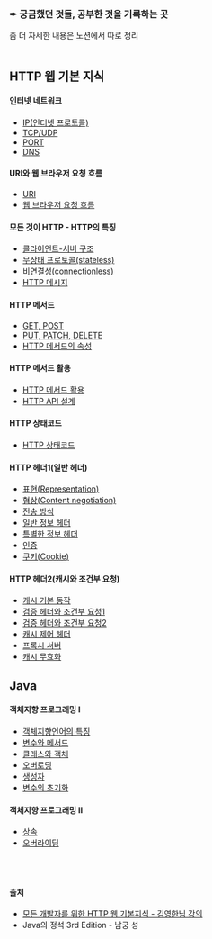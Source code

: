 
### ✒ 궁금했던 것들, 공부한 것을 기록하는 곳
좀 더 자세한 내용은 노션에서 따로 정리 
<br/>
<br/>

## HTTP 웹 기본 지식
#### 인터넷 네트워크 
* [IP(인터넷 프로토콜)](https://github.com/k9want/TIL/blob/main/HTTP%20%EC%9B%B9%20%EA%B8%B0%EB%B3%B8%20%EC%A7%80%EC%8B%9D/%EC%9D%B8%ED%84%B0%EB%84%B7%20%EB%84%A4%ED%8A%B8%EC%9B%8C%ED%81%AC/IP.md)
* [TCP/UDP](https://github.com/k9want/TIL/blob/main/HTTP%20%EC%9B%B9%20%EA%B8%B0%EB%B3%B8%20%EC%A7%80%EC%8B%9D/%EC%9D%B8%ED%84%B0%EB%84%B7%20%EB%84%A4%ED%8A%B8%EC%9B%8C%ED%81%AC/TCP_UDP.md)
* [PORT](https://github.com/k9want/TIL/blob/main/HTTP%20%EC%9B%B9%20%EA%B8%B0%EB%B3%B8%20%EC%A7%80%EC%8B%9D/%EC%9D%B8%ED%84%B0%EB%84%B7%20%EB%84%A4%ED%8A%B8%EC%9B%8C%ED%81%AC/PORT.md)
* [DNS](https://github.com/k9want/TIL/blob/main/HTTP%20%EC%9B%B9%20%EA%B8%B0%EB%B3%B8%20%EC%A7%80%EC%8B%9D/%EC%9D%B8%ED%84%B0%EB%84%B7%20%EB%84%A4%ED%8A%B8%EC%9B%8C%ED%81%AC/DNS.md)

#### URI와 웹 브라우저 요청 흐름
* [URI](https://github.com/k9want/TIL/blob/main/HTTP%20%EC%9B%B9%20%EA%B8%B0%EB%B3%B8%20%EC%A7%80%EC%8B%9D/URI%EC%99%80%20%EC%9B%B9%20%EB%B8%8C%EB%9D%BC%EC%9A%B0%EC%A0%80%20%EC%9A%94%EC%B2%AD%20%ED%9D%90%EB%A6%84/URI.md)
* [웹 브라우저 요청 흐름](https://github.com/k9want/TIL/blob/main/HTTP%20%EC%9B%B9%20%EA%B8%B0%EB%B3%B8%20%EC%A7%80%EC%8B%9D/URI%EC%99%80%20%EC%9B%B9%20%EB%B8%8C%EB%9D%BC%EC%9A%B0%EC%A0%80%20%EC%9A%94%EC%B2%AD%20%ED%9D%90%EB%A6%84/%EC%9B%B9%20%EB%B8%8C%EB%9D%BC%EC%9A%B0%EC%A0%80%20%EC%9A%94%EC%B2%AD%20%ED%9D%90%EB%A6%84.md)

#### 모든 것이 HTTP - HTTP의 특징 
* [클라이언트-서버 구조](https://github.com/k9want/TIL/blob/main/HTTP%20%EC%9B%B9%20%EA%B8%B0%EB%B3%B8%20%EC%A7%80%EC%8B%9D/%EB%AA%A8%EB%93%A0%20%EA%B2%83%EC%9D%B4%20HTTP/%ED%81%B4%EB%9D%BC%EC%9D%B4%EC%96%B8%ED%8A%B8%20%EC%84%9C%EB%B2%84%20%EA%B5%AC%EC%A1%B0.md)
* [무상태 프로토콜(stateless)](https://github.com/k9want/TIL/blob/main/HTTP%20%EC%9B%B9%20%EA%B8%B0%EB%B3%B8%20%EC%A7%80%EC%8B%9D/%EB%AA%A8%EB%93%A0%20%EA%B2%83%EC%9D%B4%20HTTP/%EB%AC%B4%EC%83%81%ED%83%9C(Stateless)%20%ED%94%84%EB%A1%9C%ED%86%A0%EC%BD%9C.md)
* [비연결성(connectionless)](https://github.com/k9want/TIL/blob/main/HTTP%20%EC%9B%B9%20%EA%B8%B0%EB%B3%B8%20%EC%A7%80%EC%8B%9D/%EB%AA%A8%EB%93%A0%20%EA%B2%83%EC%9D%B4%20HTTP/%EB%B9%84%EC%97%B0%EA%B2%B0%EC%84%B1(connectionless).md)
* [HTTP 메시지](https://github.com/k9want/TIL/blob/main/HTTP%20%EC%9B%B9%20%EA%B8%B0%EB%B3%B8%20%EC%A7%80%EC%8B%9D/%EB%AA%A8%EB%93%A0%20%EA%B2%83%EC%9D%B4%20HTTP/HTTP%EB%A9%94%EC%8B%9C%EC%A7%80.md)

#### HTTP 메서드
* [GET, POST](https://github.com/k9want/TIL/blob/main/HTTP%20%EC%9B%B9%20%EA%B8%B0%EB%B3%B8%20%EC%A7%80%EC%8B%9D/HTTP%20%EB%A9%94%EC%84%9C%EB%93%9C/HTTP%EB%A9%94%EC%84%9C%EB%93%9C-GET%2CPOST.md)
* [PUT, PATCH, DELETE](https://github.com/k9want/TIL/blob/main/HTTP%20%EC%9B%B9%20%EA%B8%B0%EB%B3%B8%20%EC%A7%80%EC%8B%9D/HTTP%20%EB%A9%94%EC%84%9C%EB%93%9C/HTTP%EB%A9%94%EC%84%9C%EB%93%9C-PUT%2CPATCH%2CDELETE.md)
* [HTTP 메서드의 속성](https://github.com/k9want/TIL/blob/main/HTTP%20%EC%9B%B9%20%EA%B8%B0%EB%B3%B8%20%EC%A7%80%EC%8B%9D/HTTP%20%EB%A9%94%EC%84%9C%EB%93%9C/HTTP%EB%A9%94%EC%84%9C%EB%93%9C%EC%86%8D%EC%84%B1.md)

#### HTTP 메서드 활용
* [HTTP 메서드 활용](https://github.com/k9want/TIL/blob/main/HTTP%20%EC%9B%B9%20%EA%B8%B0%EB%B3%B8%20%EC%A7%80%EC%8B%9D/HTTP%20%EB%A9%94%EC%84%9C%EB%93%9C%20%ED%99%9C%EC%9A%A9/HTTP%20%EB%A9%94%EC%84%9C%EB%93%9C%20%ED%99%9C%EC%9A%A9.md)
* [HTTP API 설계](https://github.com/k9want/TIL/blob/main/HTTP%20%EC%9B%B9%20%EA%B8%B0%EB%B3%B8%20%EC%A7%80%EC%8B%9D/HTTP%20%EB%A9%94%EC%84%9C%EB%93%9C%20%ED%99%9C%EC%9A%A9/HTTP%20API%20%EC%84%A4%EA%B3%84.md)

#### HTTP 상태코드 
* [HTTP 상태코드](https://github.com/k9want/TIL/blob/main/HTTP%20%EC%9B%B9%20%EA%B8%B0%EB%B3%B8%20%EC%A7%80%EC%8B%9D/HTTP%20%EC%83%81%ED%83%9C%EC%BD%94%EB%93%9C/HTTP%20%EC%83%81%ED%83%9C%EC%BD%94%EB%93%9C.md)

#### HTTP 헤더1(일반 헤더)
* [표현(Representation)](https://github.com/k9want/TIL/blob/main/HTTP%20%EC%9B%B9%20%EA%B8%B0%EB%B3%B8%20%EC%A7%80%EC%8B%9D/HTTP-Header(1)/Representation(%ED%91%9C%ED%98%84).md)
* [협상(Content negotiation)](https://github.com/k9want/TIL/blob/main/HTTP%20%EC%9B%B9%20%EA%B8%B0%EB%B3%B8%20%EC%A7%80%EC%8B%9D/HTTP-Header(1)/Content%20negotiation.md)
* [전송 방식](https://github.com/k9want/TIL/blob/main/HTTP%20%EC%9B%B9%20%EA%B8%B0%EB%B3%B8%20%EC%A7%80%EC%8B%9D/HTTP-Header(1)/%EC%A0%84%EC%86%A1%20%EB%B0%A9%EC%8B%9D.md)
* [일반 정보 헤더](https://github.com/k9want/TIL/blob/main/HTTP%20%EC%9B%B9%20%EA%B8%B0%EB%B3%B8%20%EC%A7%80%EC%8B%9D/HTTP-Header(1)/%EC%9D%BC%EB%B0%98%20%EC%A0%95%EB%B3%B4%20%ED%97%A4%EB%8D%94.md)
* [특별한 정보 헤더](https://github.com/k9want/TIL/blob/main/HTTP%20%EC%9B%B9%20%EA%B8%B0%EB%B3%B8%20%EC%A7%80%EC%8B%9D/HTTP-Header(1)/%ED%8A%B9%EB%B3%84%ED%95%9C%20%EC%A0%95%EB%B3%B4%20%ED%97%A4%EB%8D%94.md)
* [인증](https://github.com/k9want/TIL/blob/main/HTTP%20%EC%9B%B9%20%EA%B8%B0%EB%B3%B8%20%EC%A7%80%EC%8B%9D/HTTP-Header(1)/%EC%9D%B8%EC%A6%9D.md)
* [쿠키(Cookie)](https://github.com/k9want/TIL/blob/main/HTTP%20%EC%9B%B9%20%EA%B8%B0%EB%B3%B8%20%EC%A7%80%EC%8B%9D/HTTP-Header(1)/%EC%BF%A0%ED%82%A4.md)

#### HTTP 헤더2(캐시와 조건부 요청)
* [캐시 기본 동작](https://github.com/k9want/TIL/blob/main/HTTP%20%EC%9B%B9%20%EA%B8%B0%EB%B3%B8%20%EC%A7%80%EC%8B%9D/HTTP%20Header(2)/%EC%BA%90%EC%8B%9C%20%EA%B8%B0%EB%B3%B8%20%EB%8F%99%EC%9E%91.md)
* [검증 헤더와 조건부 요청1](https://github.com/k9want/TIL/blob/main/HTTP%20%EC%9B%B9%20%EA%B8%B0%EB%B3%B8%20%EC%A7%80%EC%8B%9D/HTTP%20Header(2)/%EA%B2%80%EC%A6%9D%20%ED%97%A4%EB%8D%94%EC%99%80%20%EC%A1%B0%EA%B1%B4%EB%B6%80%20%EC%9A%94%EC%B2%AD1.md)
* [검증 헤더와 조건부 요청2](https://github.com/k9want/TIL/blob/main/HTTP%20%EC%9B%B9%20%EA%B8%B0%EB%B3%B8%20%EC%A7%80%EC%8B%9D/HTTP%20Header(2)/%EA%B2%80%EC%A6%9D%20%ED%97%A4%EB%8D%94%EC%99%80%20%EC%A1%B0%EA%B1%B4%EB%B6%80%20%EC%9A%94%EC%B2%AD2.md)
* [캐시 제어 헤더](https://github.com/k9want/TIL/blob/main/HTTP%20%EC%9B%B9%20%EA%B8%B0%EB%B3%B8%20%EC%A7%80%EC%8B%9D/HTTP%20Header(2)/%EC%BA%90%EC%8B%9C%EC%99%80%20%EC%A1%B0%EA%B1%B4%EB%B6%80%20%EC%9A%94%EC%B2%AD%20%ED%97%A4%EB%8D%94.md)
* [프록시 서버](https://github.com/k9want/TIL/blob/main/HTTP%20%EC%9B%B9%20%EA%B8%B0%EB%B3%B8%20%EC%A7%80%EC%8B%9D/HTTP%20Header(2)/%ED%94%84%EB%A1%9D%EC%8B%9C%20%EC%BA%90%EC%8B%9C.md)
* [캐시 무효화](https://github.com/k9want/TIL/blob/main/HTTP%20%EC%9B%B9%20%EA%B8%B0%EB%B3%B8%20%EC%A7%80%EC%8B%9D/HTTP%20Header(2)/%EC%BA%90%EC%8B%9C%20%EB%AC%B4%ED%9A%A8%ED%99%94.md)


## Java
#### 객체지향 프로그래밍 I 
* [객체지향언어의 특징](https://github.com/k9want/TIL/blob/main/%EC%9E%90%EB%B0%94%20%EB%AC%B8%EB%B2%95/%EA%B0%9D%EC%B2%B4%EC%A7%80%ED%96%A5%ED%94%84%EB%A1%9C%EA%B7%B8%EB%9E%98%EB%B0%8DI/%EA%B0%9D%EC%B2%B4%EC%A7%80%ED%96%A5%EC%96%B8%EC%96%B4%ED%8A%B9%EC%A7%95.md)
* [변수와 메서드](https://github.com/k9want/TIL/blob/main/%EC%9E%90%EB%B0%94%20%EB%AC%B8%EB%B2%95/%EA%B0%9D%EC%B2%B4%EC%A7%80%ED%96%A5%ED%94%84%EB%A1%9C%EA%B7%B8%EB%9E%98%EB%B0%8DI/%EB%B3%80%EC%88%98%EC%99%80%EB%A9%94%EC%84%9C%EB%93%9C.md)
* [클래스와 객체](https://github.com/k9want/TIL/blob/main/%EC%9E%90%EB%B0%94%20%EB%AC%B8%EB%B2%95/%EA%B0%9D%EC%B2%B4%EC%A7%80%ED%96%A5%ED%94%84%EB%A1%9C%EA%B7%B8%EB%9E%98%EB%B0%8DI/%ED%81%B4%EB%9E%98%EC%8A%A4%EC%99%80%EA%B0%9D%EC%B2%B4.md)
* [오버로딩](https://github.com/k9want/TIL/blob/main/%EC%9E%90%EB%B0%94%20%EB%AC%B8%EB%B2%95/%EA%B0%9D%EC%B2%B4%EC%A7%80%ED%96%A5%ED%94%84%EB%A1%9C%EA%B7%B8%EB%9E%98%EB%B0%8DI/%EC%98%A4%EB%B2%84%EB%A1%9C%EB%94%A9.md)
* [생성자](https://github.com/k9want/TIL/blob/main/%EC%9E%90%EB%B0%94%20%EB%AC%B8%EB%B2%95/%EA%B0%9D%EC%B2%B4%EC%A7%80%ED%96%A5%ED%94%84%EB%A1%9C%EA%B7%B8%EB%9E%98%EB%B0%8DI/%EC%83%9D%EC%84%B1%EC%9E%90.md)
* [변수의 초기화](https://github.com/k9want/TIL/blob/main/%EC%9E%90%EB%B0%94%20%EB%AC%B8%EB%B2%95/%EA%B0%9D%EC%B2%B4%EC%A7%80%ED%96%A5%ED%94%84%EB%A1%9C%EA%B7%B8%EB%9E%98%EB%B0%8DI/%EB%B3%80%EC%88%98%EC%9D%98%20%EC%B4%88%EA%B8%B0%ED%99%94.md)

#### 객체지향 프로그래밍 II
* [상속](https://github.com/k9want/TIL/blob/main/%EC%9E%90%EB%B0%94%20%EB%AC%B8%EB%B2%95/%EA%B0%9D%EC%B2%B4%EC%A7%80%ED%96%A5%ED%94%84%EB%A1%9C%EA%B7%B8%EB%9E%98%EB%B0%8DII/%EC%83%81%EC%86%8D.md)
* [오버라이딩](https://github.com/k9want/TIL/blob/main/%EC%9E%90%EB%B0%94%20%EB%AC%B8%EB%B2%95/%EA%B0%9D%EC%B2%B4%EC%A7%80%ED%96%A5%ED%94%84%EB%A1%9C%EA%B7%B8%EB%9E%98%EB%B0%8DII/%EC%98%A4%EB%B2%84%EB%9D%BC%EC%9D%B4%EB%94%A9.md)

<br/>
<br/>

#### 출처
* [모든 개발자를 위한 HTTP 웹 기본지식 - 김영한님 강의](https://www.inflearn.com/course/http-%EC%9B%B9-%EB%84%A4%ED%8A%B8%EC%9B%8C%ED%81%AC)
* Java의 정석 3rd Edition - 남궁 성